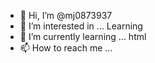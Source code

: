 - 👋 Hi, I’m @mj0873937
- 👀 I’m interested in ... Learning
- 🌱 I’m currently learning ... html 
- 📫 How to reach me ...

<!---
mj0873937/mj0873937 is a ✨ special ✨ repository because its `README.md` (this file) appears on your GitHub profile.
You can click the Preview link to take a look at your changes.
--->
